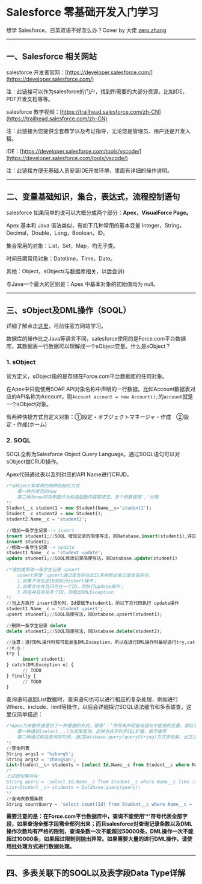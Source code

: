 # Salesforce 零基础开发入门学习

想学 Salesforce，日英双语不好怎么办？Cover by 大佬 [zero.zhang](https://www.cnblogs.com/zero-zyq/)
<!--more-->

---

## 一、Salesforce 相关网站

salesforce 开发者官网：[https://developer.salesforce.com/](https://developer.salesforce.com/)

注：此链接可以作为salesforce的门户，找到所需要的大部分资源，比如IDE，PDF开发文档等等。

salesforce 教学视频：[https://trailhead.salesforce.com/zh-CN](https://trailhead.salesforce.com/zh-CN)

注：此链接为您提供全套教学以及考证指导，无论您是管理员、用户还是开发人猿。

IDE：[https://developer.salesforce.com/tools/vscode/](https://developer.salesforce.com/tools/vscode/)

注：此链接方便无基础人员安装IDE开发环境，里面有详细的操作说明。

---

## 二、变量基础知识，集合，表达式，流程控制语句

salesforce 如果简单的说可以大概分成两个部分：**Apex，VisualForce Page。**

Apex 基本和 Java 语法类似，有如下几种常用的基本变量 Integer，String，Decimal，Double，Long，Boolean，ID。

集合常用的对象：List<T>，Set<T>，Map<T>，均无子类。	

时间日期常用对象：Datetime，Time，Date。

其他：Object，sObject(与数据库相关，以后会讲)

与Java一个最大的区别是：Apex 中基本对象的初始值均为 null。

---

## 三、sObject及DML操作（SOQL）

详细了解点击[这里](https://developer.salesforce.com/trailhead/en/module/apex_database)，可前往官方网站学习。

数据库的操作比之Java等语言不同，salesforce使用的是Force.com平台数据库，其数据表一行数据可以理解成一个sObject变量。什么是sObject？

### 1. sObject

官方定义，sObject指的是存储在Force.com平台数据库的任何对象。

在Apex中只能使用SOAP API对象名称中声明的一行数据。比如Account数据表对应的API名称为Account，则`Account account = new Account();`的`account`就是一个sObject对象。

有两种快捷方式自定义对象：①設定・オブジェクトマネージャ・作成　②設定・作成(ホーム)

### 2. SOQL

SOQL全称为Salesforce Object Query Language。通过SOQL语句可以对sObject做CRUD操作。

Apex代码通过表以及列对应的API Name进行CRUD。

```sql
/*sObject有常用的两种初始化方式
	第一种为常见的new
	第二种为new时将参数作为构造函数内容穿进去，多个参数使用','分隔   
*/
Student__c student1 = new Student(Name__c='student1');
Student__c student2 = new Student();
student2.Name__c = 'student2';
 
//增加一条学生记录--> insert
insert student1;//SOQL 增加记录的简便写法，同Database.insert(student1),详见文档
insert student2;
//修改一条学生记录--> update
student1.Name__c = 'student update';
update student1;//SOQL修改记录简便写法，同Database.update(student1)
 
/*增加或修改一条学生记录 upsert
    upsert原理：upsert通过是否存在此ID来判断此条记录是否存在，
    1.如果不存在此ID则执行insert操作；
    2.如果存在并且只存在一个ID，则执行update操作；
    3.存在并且存在多个ID，则抛出DMLException
*/
//当上方执行 insert语句时，Id便赋予student1，所以下方代码执行 update操作
student1.Name__c = 'student upsert';
upsert student1;//SOQL简便写法，同Database.upsert(student1);
 
//删除一条学生记录 delete
delete student2;//SOQL简便写法，同Database.delete(student2);
 
//注意：进行DML操作时有可能发生DMLException，所以在进行DML操作时最好进行try,catch处理。
//e.g.:
try {
      insert student1;
} catch(DMLException e) {
      // TODO
} finally {
      // TODO
}
```

查询语句返回List<sObject>数据时，查询语句也可以进行相应的复杂处理，例如进行Where、include、limit等操作，以后会详细探讨SOQL语法细节和多表联查，这里仅简单描述：

```sql
/*Apex为参数传递提供了一种便捷的方式，使用‘：’符号来声明查询语句中使用的变量，类似于Java中的PreparedStatement。查询有两种方式：
	第一种通过[select...]方式来查询，此种方式不利于SQL扩展，故不推荐
	第二种通过构造查询字符串，通过Database.query(queryString)方式来检索，此方法灵活性扩展性强，故推荐
*/
//查询列表
String args1 = '%zhang%';
String args2 = 'zhangsan';
List<Student__c> students = [select Id,Name__c from Student__c where Name__c like :args1 limit 10000];//查询名称含zhang的学生列表
/*
上述语句等同与:
String query = 'select Id,Name__c from Student__c where Name__c like :args1 limit 10000';
List<Student__c> students = Database.query(query);
*/
//查询表数据条数
String countQuery = 'select count(Id) from Student__c where Name__c = :args2 ';//查询名称为zhangsan的学生个数
```

**需要注意的是：在Force.com平台数据库中，查询不能使用'*'符号代表全部字段，如果查询全部字段需全部列出来；而且salesforce对查询记录条数以及DML操作次数均有严格的限制，查询条数一次不能超过50000条，DML操作一次不能超过10000条，如果超过限制则抛出异常。如果需要大量的进行DML操作，请使用批处理方式进行数据处理。**

---

## 四、多表关联下的SOQL以及表字段Data Type详解


